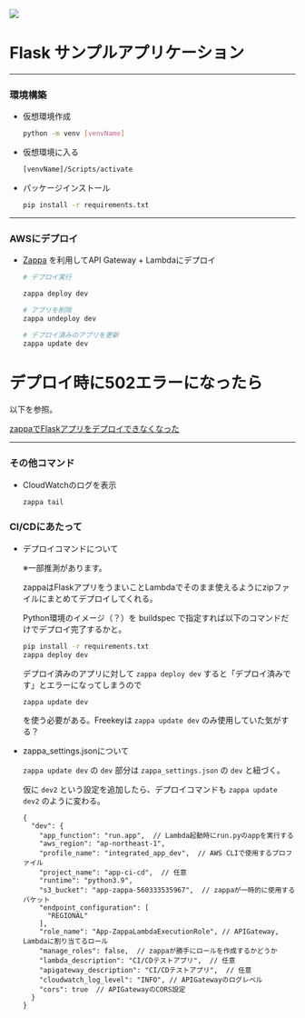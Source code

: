 ![](https://codebuild.ap-northeast-1.amazonaws.com/badges?uuid=eyJlbmNyeXB0ZWREYXRhIjoiYUJIaTJ3UXRRMU0xOFpQVnpaVUhqK3U5UkdvdGdUd0ZNUm1FR2NleWdjcjU0UXFLSjJMSzhkZ3JNMnVOQmVYN0NPTlF0VmhXQ3RKU1ZTa3Y2UzRLSjRVPSIsIml2UGFyYW1ldGVyU3BlYyI6InZ0RXhMR2E0dGwrYWJ3VmsiLCJtYXRlcmlhbFNldFNlcmlhbCI6MX0%3D&branch=main)

# Flask サンプルアプリケーション

---

### 環境構築

- 仮想環境作成

  ```bash
  python -m venv [venvName]
  ```

- 仮想環境に入る

  ```bash
  [venvName]/Scripts/activate
  ```

- パッケージインストール

  ```bash
  pip install -r requirements.txt
  ```

---

### AWSにデプロイ

- [Zappa](https://github.com/zappa/Zappa) を利用してAPI Gateway + Lambdaにデプロイ

  ```bash
  # デプロイ実行

  zappa deploy dev

  # アプリを削除
  zappa undeploy dev

  # デプロイ済みのアプリを更新
  zappa update dev
  ```

# デプロイ時に502エラーになったら

以下を参照。

[zappaでFlaskアプリをデプロイできなくなった](https://qiita.com/marshall1987xRyuta/items/f95971f2008bf52f94f6)

---

### その他コマンド

- CloudWatchのログを表示

  ```bash
  zappa tail
  ```
  

### CI/CDにあたって

  - デプロイコマンドについて

    ※一部推測があります。

    zappaはFlaskアプリをうまいことLambdaでそのまま使えるようにzipファイルにまとめてデプロイしてくれる。
  
    Python環境のイメージ（？）を buildspec で指定すれば以下のコマンドだけでデプロイ完了するかと。

    ```bash
    pip install -r requirements.txt
    zappa deploy dev
    ```

    デプロイ済みのアプリに対して `zappa deploy dev` すると「デプロイ済みです」とエラーになってしまうので

    ```bash
    zappa update dev
    ```

    を使う必要がある。Freekeyは `zappa update dev` のみ使用していた気がする？

  - zappa_settings.jsonについて
    
    `zappa update dev` の `dev` 部分は `zappa_settings.json` の `dev` と紐づく。

    仮に `dev2` という設定を追加したら、デプロイコマンドも `zappa update dev2` のように変わる。

    ```json5
    {
      "dev": {
        "app_function": "run.app",  // Lambda起動時にrun.pyのappを実行する
        "aws_region": "ap-northeast-1",
        "profile_name": "integrated_app_dev",  // AWS CLIで使用するプロファイル
        "project_name": "app-ci-cd",  // 任意
        "runtime": "python3.9",
        "s3_bucket": "app-zappa-560333535967",  // zappaが一時的に使用するバケット
        "endpoint_configuration": [
          "REGIONAL"
        ],
        "role_name": "App-ZappaLambdaExecutionRole", // APIGateway, Lambdaに割り当てるロール
        "manage_roles": false,  // zappaが勝手にロールを作成するかどうか
        "lambda_description": "CI/CDテストアプリ",  // 任意
        "apigateway_description": "CI/CDテストアプリ",  // 任意
        "cloudwatch_log_level": "INFO", // APIGatewayのログレベル
        "cors": true  // APIGatewayのCORS設定
      }
    }
    ```
